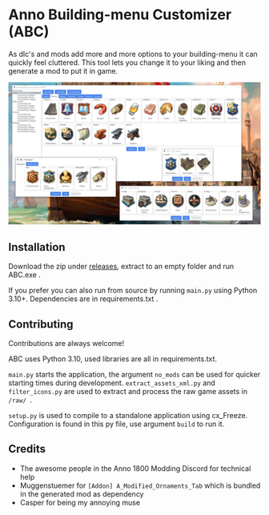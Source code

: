 
# Anno Building-menu Customizer (ABC)

As dlc's and mods add more and more options to your building-menu it can quickly feel cluttered. This tool lets you change it to your liking and then generate a mod to put it in game.

![screenshot](./screenshot.png)


## Installation

Download the zip under [releases](https://github.com/AsciiBunny/AnnoBuildingmenuCustomizer/releases), extract to an empty folder and run ABC.exe . 

If you prefer you can also run from source by running `main.py` using Python 3.10+. Dependencies are in requirements.txt .
    
## Contributing

Contributions are always welcome!

ABC uses Python 3.10, used libraries are all in requirements.txt.

`main.py` starts the application, the argument `no_mods` can be used for quicker starting times during development. `extract_assets_xml.py` and `filter_icons.py` are used to extract and process the raw game assets in `/raw/ `.

`setup.py` is used to compile to a standalone application using cx_Freeze. Configuration is found in this py file, use argument `build` to run it.


## Credits

 - The awesome people in the Anno 1800 Modding Discord for technical help
 - Muggenstuemer for `[Addon] A_Modified_Ornaments_Tab` which is bundled in the generated mod as dependency
 - Casper for being my annoying muse

